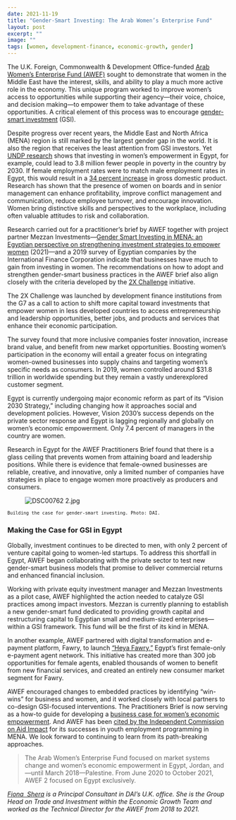 ```yaml
---
date: 2021-11-19
title: "Gender-Smart Investing: The Arab Women’s Enterprise Fund"
layout: post
excerpt: ""
image: ""
tags: [women, development-finance, economic-growth, gender]
---
```

<p>The U.K. Foreign, Commonwealth &amp; Development Office-funded <a href="https://www.dai.com/our-work/projects/jordan-egypt-and-palestine-arab-women-enterprise-fund">Arab Women’s Enterprise Fund (AWEF)</a> sought to demonstrate that women in the Middle East have the interest, skills, and ability to play a much more active role in the economy. This unique program worked to improve women’s access to opportunities while supporting their agency—their voice, choice, and decision making—to empower them to take advantage of these opportunities. A critical element of this process was to encourage <a href="https://dai-pubs-staging.netlify.app/articles/facilitating-gender-smart-investing">gender-smart investment</a> (GSI).</p><p>Despite progress over recent years, the Middle East and North Africa (MENA) region is still marked by the largest gender gap in the world. It is also the region that receives the least attention from GSI investors. Yet <a href="https://sdgintegration.undp.org/egypt-investments-women%E2%80%99s-empowerment-can-lead-38-million-fewer-people-poverty-2030">UNDP research</a> shows that investing in women’s empowerment in Egypt, for example, could lead to 3.8 million fewer people in poverty in the country by 2030. If female employment rates were to match male employment rates in Egypt, this would result in a <a href="https://www.tias.edu/docs/default-source/documentlibrary_fsinsight/boozco_empowering-the-third-billion_full-report.pdf">34 percent increase</a> in gross domestic product. Research has shown that the presence of women on boards and in senior management can enhance profitability, improve conflict management and communication, reduce employee turnover, and encourage innovation. Women bring distinctive skills and perspectives to the workplace, including often valuable attitudes to risk and collaboration.</p><p>Research carried out for a practitioner’s brief by AWEF together with project partner Mezzan Investments—<a href="https://www.dai.com/uploads/AWEF-Gender Smart Investing in MENA report --FINAL -Nov 2021.pdf">Gender Smart Investing in MENA: an Egyptian perspective on strengthening investment strategies to empower women</a> (2021)—and a 2019 survey of Egyptian companies by the International Finance Corporation indicate that businesses have much to gain from investing in women. The recommendations on how to adopt and strengthen gender-smart business practices in the AWEF brief also align closely with the criteria developed by the <a href="https://www.2xchallenge.org">2X Challenge</a> initiative.</p><p>The 2X Challenge was launched by development finance institutions from the G7 as a call to action to shift more capital toward investments that empower women in less developed countries to access entrepreneurship and leadership opportunities, better jobs, and products and services that enhance their economic participation.</p><p>The survey found that more inclusive companies foster innovation, increase brand value, and benefit from new market opportunities. Boosting women’s participation in the economy will entail a greater focus on integrating women-owned businesses into supply chains and targeting women’s specific needs as consumers. In 2019, women controlled around $31.8 trillion in worldwide spending but they remain a vastly underexplored customer segment.</p><p>Egypt is currently undergoing major economic reform as part of its “Vision 2030 Strategy,” including changing how it approaches social and development policies. However, Vision 2030’s success depends on the private sector response and Egypt is lagging regionally and globally on women’s economic empowerment. Only 7.4 percent of managers in the country are women.</p><p>Research in Egypt for the AWEF Practitioners Brief found that there is a glass ceiling that prevents women from attaining board and leadership positions. While there is evidence that female-owned businesses are reliable, creative, and innovative, only a limited number of companies have strategies in place to engage women more proactively as producers and consumers.</p><figure class="kg-card kg-image-card"><img src="https://pubs.ghost.io/uploads/DSC00762%202.jpg" class="kg-image" alt="DSC00762 2.jpg" loading="lazy"></figure><p><code><code>Building the case for gender-smart investing. Photo: DAI.</code></code></p><h3 id="making-the-case-for-gsi-in-egypt">Making the Case for GSI in Egypt</h3><p>Globally, investment continues to be directed to men, with only 2 percent of venture capital going to women-led startups. To address this shortfall in Egypt, AWEF began collaborating with the private sector to test new gender-smart business models that promise to deliver commercial returns and enhanced financial inclusion.</p><p>Working with private equity investment manager and Mezzan Investments as a pilot case, AWEF highlighted the action needed to catalyze GSI practices among impact investors. Mezzan is currently planning to establish a new gender-smart fund dedicated to providing growth capital and restructuring capital to Egyptian small and medium-sized enterprises—within a GSI framework. This fund will be the first of its kind in MENA.</p><p>In another example, AWEF partnered with digital transformation and e-payment platform, Fawry, to launch <a href="https://fawry.com/heya-fawry-initiative/">“Heya Fawry,”</a> Egypt’s first female-only e-payment agent network. This initiative has created more than 300 job opportunities for female agents, enabled thousands of women to benefit from new financial services, and created an entirely new consumer market segment for Fawry.</p><p>AWEF encouraged changes to embedded practices by identifying “win-wins” for business and women, and it worked closely with local partners to co-design GSI-focused interventions. The Practitioners Brief is now serving as a how-to guide for developing a <a href="https://seepnetwork.org/Resource-Post/Working-with-the-Private-Sector-to-Empower-Women-What-to-Measure-and-How-to-Build-the-Business-Case-for-Change">business case for women’s economic empowerment</a>. And AWEF has been <a href="https://icai.independent.gov.uk/html-version/uk-aids-approach-to-youth-employment-in-the-middle-east-and-north-africa/">cited by the Independent Commission on Aid Impact</a> for its successes in youth employment programming in MENA. We look forward to continuing to learn from its path-breaking approaches.</p><blockquote class="kg-blockquote-alt">The Arab Women’s Enterprise Fund focused on market systems change and women’s economic empowerment in Egypt, Jordan, and—until March 2018—Palestine. From June 2020 to October 2021, AWEF 2 focused on Egypt exclusively.</blockquote><p><em><a href="https://www.dai.com/who-we-are/our-team/fiona-shera">Fiona  Shera</a> is a Principal Consultant in DAI’s U.K. office. She is the Group Head on Trade and Investment within the Economic Growth Team and worked as the Technical Director for the AWEF from 2018 to 2021.</em></p>
  
